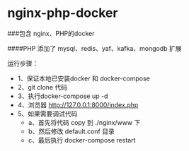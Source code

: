 # nginx-php-docker

###包含 nginx、PHP的docker

####PHP 添加了 mysql、redis、yaf、kafka、mongodb 扩展

运行步骤：

+   1、保证本地已安装docker 和 docker-compose
+   2、git clone 代码
+   3、执行docker-compose up -d 
+   4、浏览器 http://127.0.0.1:8000/index.php
+   5、如果需要调试代码  
    -   a、首先将代码 copy 到 ./nginx/www 下
    -   b、然后修改 default.conf 目录
    -   c、最后执行 docker-compose restart
